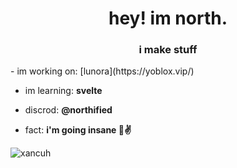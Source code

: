 <h1 align="center">hey! im north.</h1>
<h3 align="center">i make stuff</h3>
- im working on: [lunora](https://yoblox.vip/)

- im learning: **svelte**

- discrod: **@northified**

- fact: **i'm going insane 🤣✌️**

<p><img align="center" src="https://github-readme-stats.vercel.app/api/top-langs?username=xancuh&show_icons=true&theme=synthwave&locale=en&layout=compact" alt="xancuh" /></p>

